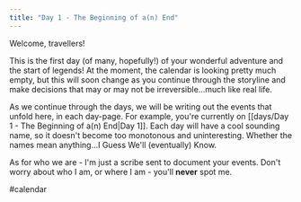 ```yaml
---
title: "Day 1 - The Beginning of a(n) End"
---
```


Welcome, travellers! 

This is the first day (of many, hopefully!) of your wonderful adventure and the start of legends! At the moment, the calendar is looking pretty much empty, but this will soon change as you continue through the storyline and make decisions that may or may not be irreversible...much like real life. 

As we continue through the days, we will be writing out the events that unfold here, in each day-page. For example, you're currently on [[days/Day 1 - The Beginning of a(n) End|Day 1]]. Each day will have a cool sounding name, so it doesn't become too monotonous and uninteresting. Whether the names mean anything...I Guess We'll (eventually) Know.

As for who we are - I'm just a scribe sent to document your events. Don't worry about who I am, or where I am - you'll **never** spot me. 

#calendar 
